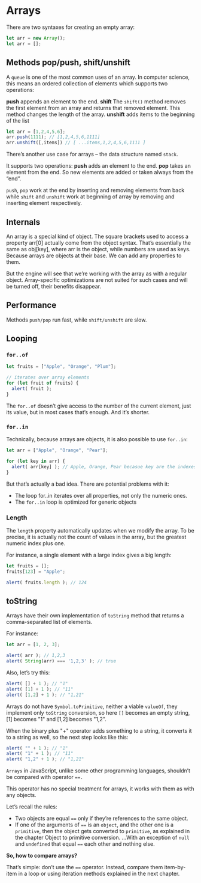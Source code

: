 # Arrays
There are two syntaxes for creating an empty array:
```js
let arr = new Array();
let arr = [];
```
## Methods pop/push, shift/unshift
A ``queue`` is one of the most common uses of an array. In computer science, this means an ordered collection of elements which supports two operations:

**push** appends an element to the end.
**shift** The ``shift()`` method removes the first element from an array and returns that removed element. This method changes the length of the array.
**unshift** adds items to the beginning of the list 
```js
let arr = [1,2,4,5,6];
arr.push(1111); // [1,2,4,5,6,1111]
arr.unshift([,items]) // [ ...items,1,2,4,5,6,1111 ]
```

There’s another use case for arrays – the data structure named ```stack```.

It supports two operations:
**push** adds an element to the end.
**pop** takes an element from the end.
So new elements are added or taken always from the “end”.

``push``, ``pop`` work at the end by inserting and removing elements from back while ``shift`` and ``unshift`` work at beginning of array by removing and inserting element respectively.

## Internals
An array is a special kind of object. The square brackets used to access a property arr[0] actually come from the object syntax. That’s essentially the same as obj[key], where arr is the object, while numbers are used as keys.
Because arrays are objects at their base. We can add any properties to them.

But the engine will see that we’re working with the array as with a regular object. Array-specific optimizations are not suited for such cases and will be turned off, their benefits disappear.

## Performance
Methods ``push/pop`` run fast, while ``shift/unshift`` are slow.

## Looping 

### ```for..of```
```js
let fruits = ["Apple", "Orange", "Plum"];

// iterates over array elements
for (let fruit of fruits) {
  alert( fruit );
}
```
The ```for..of``` doesn’t give access to the number of the current element, just its value, but in most cases that’s enough. And it’s shorter.

### ```for..in```
Technically, because arrays are objects, it is also possible to use ``for..in``:
```js
let arr = ["Apple", "Orange", "Pear"];

for (let key in arr) {
  alert( arr[key] ); // Apple, Orange, Pear becasue key are the indexes 
}
```
But that’s actually a bad idea. There are potential problems with it:

- The loop for..in iterates over all properties, not only the numeric ones.
- The ```for..in``` loop is optimized for generic objects

### Length
The ``length`` property automatically updates when we modify the array. To be precise, it is actually not the count of values in the array, but the greatest numeric index plus one.

For instance, a single element with a large index gives a big length:
```js
let fruits = [];
fruits[123] = "Apple";

alert( fruits.length ); // 124
```

## toString
Arrays have their own implementation of ``toString`` method that returns a comma-separated list of elements.

For instance:
```js
let arr = [1, 2, 3];

alert( arr ); // 1,2,3
alert( String(arr) === '1,2,3' ); // true
```
Also, let’s try this:
```js
alert( [] + 1 ); // "1"
alert( [1] + 1 ); // "11"
alert( [1,2] + 1 ); // "1,21"
```
Arrays do not have ```Symbol.toPrimitive```, neither a viable ``valueOf``, they implement only ``toString`` conversion, so here ``[]`` becomes an empty string, [1] becomes "1" and [1,2] becomes "1,2".

When the binary plus "+" operator adds something to a string, it converts it to a string as well, so the next step looks like this:
```js
alert( "" + 1 ); // "1"
alert( "1" + 1 ); // "11"
alert( "1,2" + 1 ); // "1,21"
```
``Arrays`` in JavaScript, unlike some other programming languages, shouldn’t be compared with operator ``==.``

This operator has no special treatment for arrays, it works with them as with any objects.

Let’s recall the rules:

- Two objects are equal ``==`` only if they’re references to the same object.
- If one of the arguments of ``==`` is an ``object``, and the other one is a ``primitive``, then the object gets converted to ``primitive``, as explained in the chapter Object to primitive conversion.
…With an exception of ``null`` and ``undefined`` that equal ``==`` each other and nothing else.

**So, how to compare arrays?**

That’s simple: don’t use the ``==`` operator. Instead, compare them item-by-item in a loop or using iteration methods explained in the next chapter.